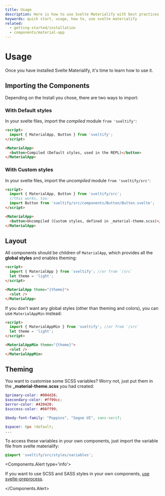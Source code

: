 ```yaml
---
title: Usage
description: Here is how to use Svelte Materialify with best practices in mind.
keywords: quick start, usage, how to, use svelte materialify
related:
  - getting-started/installation
  - components/material-app
---
```


# Usage

Once you have installed Svelte Materialify, it's time to learn how to use it.

## Importing the Components

Depending on the Install you chose, there are two ways to import:

### With Default styles

In your svelte files, import the _compiled_ module `from 'sveltify'`:

```html
<script>
  import { MaterialApp, Button } from 'sveltify';
</script>

<MaterialApp>
  <button>Compiled (Default styles, used in the REPL)</button>
</MaterialApp>
```

### With Custom styles

In your svelte files, import the _uncompiled_ module `from 'sveltify/src'`:

```html
<script>
  import { MaterialApp, Button } from 'sveltify/src';
  //this works, too:
  import Button from 'sveltify/src/components/Button/Button.svelte';
</script>

<MaterialApp>
  <button>Uncompiled (Custom styles, defined in _material-theme.scss)</button>
</MaterialApp>
```

## Layout

All components should be children of `MaterialApp`, which provides all the **global styles** and enables theming:

```html
<script>
  import { MaterialApp } from 'sveltify'; //or from `/src`
  let theme = 'light';
</script>

<MaterialApp theme="{theme}">
  <slot />
</MaterialApp>
```

If you don't want any global styles (other than theming and colors), you can use `MaterialAppMin` instead:

```html
<script>
  import { MaterialAppMin } from 'sveltify'; //or from `/src`
  let theme = 'light';
</script>

<MaterialAppMin theme="{theme}">
  <slot />
</MaterialAppMin>
```

## Theming

You want to customise some SCSS variables? Worry not, just put them in the **\_material-theme.scss** you had created:

```scss
$primary-color: #004d26;
$secondary-color: #ff99cc;
$error-color: #420420;
$success-color: #66ff99;

$body-font-family: "Poppins", "Segoe UI", sans-serif;

$spacer: 6px !default;
...
```

To access these variables in your own components, just import the variable file from svelte materialify:

```scss
@import 'sveltify/src/styles/variables';
```

<Components.Alert type='info'>

If you want to use SCSS and SASS styles in your own components, [use svelte-preprocess](https://github.com/sveltejs/svelte-preprocess/blob/main/docs/usage.md).

</Components.Alert>
